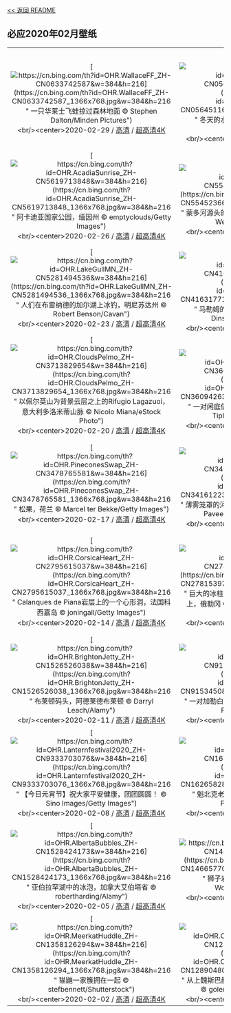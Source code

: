 [<< 返回 README](../../README.md)
## 必应2020年02月壁纸
||||
|:---:|:---:|:---:|
|[![https://cn.bing.com/th?id=OHR.WallaceFF_ZH-CN0633742587&w=384&h=216](https://cn.bing.com/th?id=OHR.WallaceFF_ZH-CN0633742587_1366x768.jpg&w=384&h=216 " &#10;一只华莱士飞蛙掠过森林地面&#10;© Stephen Dalton/Minden Pictures")](https://cn.bing.com/search?q=%E4%B8%80%E5%8F%AA%E5%8D%8E%E8%8E%B1%E5%A3%AB%E9%A3%9E%E8%9B%99%E6%8E%A0%E8%BF%87%E6%A3%AE%E6%9E%97%E5%9C%B0%E9%9D%A2&form=hpcapt&mkt=zh-cn&filters=HpDate:"20200229_1600")<br/><center>2020-02-29 / [高清](https://cn.bing.com/th?id=OHR.WallaceFF_ZH-CN0633742587_1920x1200.jpg&w=1920&h=1200) / [超高清4K](https://cn.bing.com/th?id=OHR.WallaceFF_ZH-CN0633742587_UHD.jpg&w=3840&h=2160)<center/>|[![https://cn.bing.com/th?id=OHR.OtterCreekVT_ZH-CN0564511657&w=384&h=216](https://cn.bing.com/th?id=OHR.OtterCreekVT_ZH-CN0564511657_1366x768.jpg&w=384&h=216 " &#10;冬天的水獭溪，佛蒙特州布兰登&#10;© Caleb Kenna/Offset")](https://cn.bing.com/search?q=%E5%86%AC%E5%A4%A9%E7%9A%84%E6%B0%B4%E7%8D%AD%E6%BA%AA%EF%BC%8C%E4%BD%9B%E8%92%99%E7%89%B9%E5%B7%9E%E5%B8%83%E5%85%B0%E7%99%BB&form=hpcapt&mkt=zh-cn&filters=HpDate:"20200228_1600")<br/><center>2020-02-28 / [高清](https://cn.bing.com/th?id=OHR.OtterCreekVT_ZH-CN0564511657_1920x1200.jpg&w=1920&h=1200) / [超高清4K](https://cn.bing.com/th?id=OHR.OtterCreekVT_ZH-CN0564511657_UHD.jpg&w=3840&h=2160)<center/>|[![https://cn.bing.com/th?id=OHR.PBWhaleBones_ZH-CN5771331489&w=384&h=216](https://cn.bing.com/th?id=OHR.PBWhaleBones_ZH-CN5771331489_1366x768.jpg&w=384&h=216 " &#10;北极国家野生动物保护区里的一只雌性北极熊和她的幼崽，阿拉斯加&#10;© Steven Kazlowski/Minden Pictures")](https://cn.bing.com/search?q=%E5%8C%97%E6%9E%81%E5%9B%BD%E5%AE%B6%E9%87%8E%E7%94%9F%E5%8A%A8%E7%89%A9%E4%BF%9D%E6%8A%A4%E5%8C%BA%E9%87%8C%E7%9A%84%E4%B8%80%E5%8F%AA%E9%9B%8C%E6%80%A7%E5%8C%97%E6%9E%81%E7%86%8A%E5%92%8C%E5%A5%B9%E7%9A%84%E5%B9%BC%E5%B4%BD%EF%BC%8C%E9%98%BF%E6%8B%89%E6%96%AF%E5%8A%A0&form=hpcapt&mkt=zh-cn&filters=HpDate:"20200227_1600")<br/><center>2020-02-27 / [高清](https://cn.bing.com/th?id=OHR.PBWhaleBones_ZH-CN5771331489_1920x1200.jpg&w=1920&h=1200) / [超高清4K](https://cn.bing.com/th?id=OHR.PBWhaleBones_ZH-CN5771331489_UHD.jpg&w=3840&h=2160)<center/>|
|[![https://cn.bing.com/th?id=OHR.AcadiaSunrise_ZH-CN5619713848&w=384&h=216](https://cn.bing.com/th?id=OHR.AcadiaSunrise_ZH-CN5619713848_1366x768.jpg&w=384&h=216 " &#10;阿卡迪亚国家公园，缅因州&#10;© emptyclouds/Getty Images")](https://cn.bing.com/search?q=%E9%98%BF%E5%8D%A1%E8%BF%AA%E4%BA%9A%E5%9B%BD%E5%AE%B6%E5%85%AC%E5%9B%AD%EF%BC%8C%E7%BC%85%E5%9B%A0%E5%B7%9E&form=hpcapt&mkt=zh-cn&filters=HpDate:"20200226_1600")<br/><center>2020-02-26 / [高清](https://cn.bing.com/th?id=OHR.AcadiaSunrise_ZH-CN5619713848_1920x1200.jpg&w=1920&h=1200) / [超高清4K](https://cn.bing.com/th?id=OHR.AcadiaSunrise_ZH-CN5619713848_UHD.jpg&w=3840&h=2160)<center/>|[![https://cn.bing.com/th?id=OHR.MundoFalls_ZH-CN5545236650&w=384&h=216](https://cn.bing.com/th?id=OHR.MundoFalls_ZH-CN5545236650_1366x768.jpg&w=384&h=216 " &#10;蒙多河源头的瀑布，西班牙阿尔瓦赛特里奥帕尔&#10;© Westend61/Getty Images")](https://cn.bing.com/search?q=%E8%92%99%E5%A4%9A%E6%B2%B3%E6%BA%90%E5%A4%B4%E7%9A%84%E7%80%91%E5%B8%83%EF%BC%8C%E8%A5%BF%E7%8F%AD%E7%89%99%E9%98%BF%E5%B0%94%E7%93%A6%E8%B5%9B%E7%89%B9%E9%87%8C%E5%A5%A5%E5%B8%95%E5%B0%94&form=hpcapt&mkt=zh-cn&filters=HpDate:"20200225_1600")<br/><center>2020-02-25 / [高清](https://cn.bing.com/th?id=OHR.MundoFalls_ZH-CN5545236650_1920x1200.jpg&w=1920&h=1200) / [超高清4K](https://cn.bing.com/th?id=OHR.MundoFalls_ZH-CN5545236650_UHD.jpg&w=3840&h=2160)<center/>|[![https://cn.bing.com/th?id=OHR.Windhorses_ZH-CN5349922758&w=384&h=216](https://cn.bing.com/th?id=OHR.Windhorses_ZH-CN5349922758_1366x768.jpg&w=384&h=216 " &#10;朝圣者将风马旗扔向甘登寺上方的空中为新年祈福，中国西藏&#10;© Ian Cumming/plainpicture")](https://cn.bing.com/search?q=%E6%9C%9D%E5%9C%A3%E8%80%85%E5%B0%86%E9%A3%8E%E9%A9%AC%E6%97%97%E6%89%94%E5%90%91%E7%94%98%E7%99%BB%E5%AF%BA%E4%B8%8A%E6%96%B9%E7%9A%84%E7%A9%BA%E4%B8%AD%E4%B8%BA%E6%96%B0%E5%B9%B4%E7%A5%88%E7%A6%8F%EF%BC%8C%E4%B8%AD%E5%9B%BD%E8%A5%BF%E8%97%8F&form=hpcapt&mkt=zh-cn&filters=HpDate:"20200224_1600")<br/><center>2020-02-24 / [高清](https://cn.bing.com/th?id=OHR.Windhorses_ZH-CN5349922758_1920x1200.jpg&w=1920&h=1200) / [超高清](https://cn.bing.com/th?id=OHR.Windhorses_ZH-CN5349922758_UHD.jpg)<center/>|
|[![https://cn.bing.com/th?id=OHR.LakeGullMN_ZH-CN5281494536&w=384&h=216](https://cn.bing.com/th?id=OHR.LakeGullMN_ZH-CN5281494536_1366x768.jpg&w=384&h=216 " &#10;人们在布雷纳德的加尔湖上冰钓，明尼苏达州&#10;© Robert Benson/Cavan")](https://cn.bing.com/search?q=%E4%BA%BA%E4%BB%AC%E5%9C%A8%E5%B8%83%E9%9B%B7%E7%BA%B3%E5%BE%B7%E7%9A%84%E5%8A%A0%E5%B0%94%E6%B9%96%E4%B8%8A%E5%86%B0%E9%92%93%EF%BC%8C%E6%98%8E%E5%B0%BC%E8%8B%8F%E8%BE%BE%E5%B7%9E&form=hpcapt&mkt=zh-cn&filters=HpDate:"20200223_1600")<br/><center>2020-02-23 / [高清](https://cn.bing.com/th?id=OHR.LakeGullMN_ZH-CN5281494536_1920x1200.jpg&w=1920&h=1200) / [超高清4K](https://cn.bing.com/th?id=OHR.LakeGullMN_ZH-CN5281494536_UHD.jpg&w=3840&h=2160)<center/>|[![https://cn.bing.com/th?id=OHR.MalhamStars_ZH-CN4163177154&w=384&h=216](https://cn.bing.com/th?id=OHR.MalhamStars_ZH-CN4163177154_1366x768.jpg&w=384&h=216 " &#10;马勒姆的夜空，英国北约克郡&#10;© Stephen Dinsdale/Alamy Stock Photo")](https://cn.bing.com/search?q=%E9%A9%AC%E5%8B%92%E5%A7%86%E7%9A%84%E5%A4%9C%E7%A9%BA%EF%BC%8C%E8%8B%B1%E5%9B%BD%E5%8C%97%E7%BA%A6%E5%85%8B%E9%83%A1&form=hpcapt&mkt=zh-cn&filters=HpDate:"20200222_1600")<br/><center>2020-02-22 / [高清](https://cn.bing.com/th?id=OHR.MalhamStars_ZH-CN4163177154_1920x1200.jpg&w=1920&h=1200) / [超高清4K](https://cn.bing.com/th?id=OHR.MalhamStars_ZH-CN4163177154_UHD.jpg&w=3840&h=2160)<center/>|[![https://cn.bing.com/th?id=OHR.UffingStaffelseeWinter_ZH-CN4001263375&w=384&h=216](https://cn.bing.com/th?id=OHR.UffingStaffelseeWinter_ZH-CN4001263375_1366x768.jpg&w=384&h=216 " &#10;施塔弗尔湖畔乌芬附近的桦树大道，德国巴伐利亚&#10;© Reinhard Schmid/eStock Photo")](https://cn.bing.com/search?q=%E6%96%BD%E5%A1%94%E5%BC%97%E5%B0%94%E6%B9%96%E7%95%94%E4%B9%8C%E8%8A%AC%E9%99%84%E8%BF%91%E7%9A%84%E6%A1%A6%E6%A0%91%E5%A4%A7%E9%81%93%EF%BC%8C%E5%BE%B7%E5%9B%BD%E5%B7%B4%E4%BC%90%E5%88%A9%E4%BA%9A&form=hpcapt&mkt=zh-cn&filters=HpDate:"20200221_1600")<br/><center>2020-02-21 / [高清](https://cn.bing.com/th?id=OHR.UffingStaffelseeWinter_ZH-CN4001263375_1920x1200.jpg&w=1920&h=1200) / [超高清4K](https://cn.bing.com/th?id=OHR.UffingStaffelseeWinter_ZH-CN4001263375_UHD.jpg&w=3840&h=2160)<center/>|
|[![https://cn.bing.com/th?id=OHR.CloudsPelmo_ZH-CN3713829654&w=384&h=216](https://cn.bing.com/th?id=OHR.CloudsPelmo_ZH-CN3713829654_1366x768.jpg&w=384&h=216 " &#10;以佩尔莫山为背景云层之上的Rifugio Lagazuoi，意大利多洛米蒂山脉&#10;© Nicolo Miana/eStock Photo")](https://cn.bing.com/search?q=%E4%BB%A5%E4%BD%A9%E5%B0%94%E8%8E%AB%E5%B1%B1%E4%B8%BA%E8%83%8C%E6%99%AF%E4%BA%91%E5%B1%82%E4%B9%8B%E4%B8%8A%E7%9A%84Rifugio&form=hpcapt&mkt=zh-cn&filters=HpDate:"20200220_1600")<br/><center>2020-02-20 / [高清](https://cn.bing.com/th?id=OHR.CloudsPelmo_ZH-CN3713829654_1920x1200.jpg&w=1920&h=1200) / [超高清4K](https://cn.bing.com/th?id=OHR.CloudsPelmo_ZH-CN3713829654_UHD.jpg&w=3840&h=2160)<center/>|[![https://cn.bing.com/th?id=OHR.WanderingAlbatross_ZH-CN3609426361&w=384&h=216](https://cn.bing.com/th?id=OHR.WanderingAlbatross_ZH-CN3609426361_1366x768.jpg&w=384&h=216 " &#10;一对闲庭信步的信天翁，南乔治亚岛&#10;© David Tipling Photo Library/Alamy")](https://cn.bing.com/search?q=%E4%B8%80%E5%AF%B9%E9%97%B2%E5%BA%AD%E4%BF%A1%E6%AD%A5%E7%9A%84%E4%BF%A1%E5%A4%A9%E7%BF%81%EF%BC%8C%E5%8D%97%E4%B9%94%E6%B2%BB%E4%BA%9A%E5%B2%9B&form=hpcapt&mkt=zh-cn&filters=HpDate:"20200219_1600")<br/><center>2020-02-19 / [高清](https://cn.bing.com/th?id=OHR.WanderingAlbatross_ZH-CN3609426361_1920x1200.jpg&w=1920&h=1200) / [超高清4K](https://cn.bing.com/th?id=OHR.WanderingAlbatross_ZH-CN3609426361_UHD.jpg&w=3840&h=2160)<center/>|[![https://cn.bing.com/th?id=OHR.PlutoCrescent_ZH-CN3538488331&w=384&h=216](https://cn.bing.com/th?id=OHR.PlutoCrescent_ZH-CN3538488331_1366x768.jpg&w=384&h=216 " &#10;美国宇航局新视野星际探测器拍摄的冥王星新月&#10;© NASA/JHUAPL/SWRI/Science Photo Library")](https://cn.bing.com/search?q=%E7%BE%8E%E5%9B%BD%E5%AE%87%E8%88%AA%E5%B1%80%E6%96%B0%E8%A7%86%E9%87%8E%E6%98%9F%E9%99%85%E6%8E%A2%E6%B5%8B%E5%99%A8%E6%8B%8D%E6%91%84%E7%9A%84%E5%86%A5%E7%8E%8B%E6%98%9F%E6%96%B0%E6%9C%88&form=hpcapt&mkt=zh-cn&filters=HpDate:"20200218_1600")<br/><center>2020-02-18 / [高清](https://cn.bing.com/th?id=OHR.PlutoCrescent_ZH-CN3538488331_1920x1200.jpg&w=1920&h=1200) / [超高清8K](https://cn.bing.com/th?id=OHR.PlutoCrescent_ZH-CN3538488331_UHD.jpg)<center/>|
|[![https://cn.bing.com/th?id=OHR.PineconesSwap_ZH-CN3478765581&w=384&h=216](https://cn.bing.com/th?id=OHR.PineconesSwap_ZH-CN3478765581_1366x768.jpg&w=384&h=216 " &#10;松果，荷兰&#10;© Marcel ter Bekke/Getty Images")](https://cn.bing.com/search?q=%E6%9D%BE%E6%9E%9C%EF%BC%8C%E8%8D%B7%E5%85%B0&form=hpcapt&mkt=zh-cn&filters=HpDate:"20200217_1600")<br/><center>2020-02-17 / [高清](https://cn.bing.com/th?id=OHR.PineconesSwap_ZH-CN3478765581_1920x1200.jpg&w=1920&h=1200) / [超高清4K](https://cn.bing.com/th?id=OHR.PineconesSwap_ZH-CN3478765581_UHD.jpg&w=3840&h=2160)<center/>|[![https://cn.bing.com/th?id=OHR.TaikanCrane_ZH-CN3416122324&w=384&h=216](https://cn.bing.com/th?id=OHR.TaikanCrane_ZH-CN3416122324_1366x768.jpg&w=384&h=216 " &#10;薄雾笼罩的河流中的丹顶鹤，日本北海道&#10;© Paul &amp; Paveena Mckenzie/Getty Images")](https://cn.bing.com/search?q=%E8%96%84%E9%9B%BE%E7%AC%BC%E7%BD%A9%E7%9A%84%E6%B2%B3%E6%B5%81%E4%B8%AD%E7%9A%84%E4%B8%B9%E9%A1%B6%E9%B9%A4%EF%BC%8C%E6%97%A5%E6%9C%AC%E5%8C%97%E6%B5%B7%E9%81%93&form=hpcapt&mkt=zh-cn&filters=HpDate:"20200216_1600")<br/><center>2020-02-16 / [高清](https://cn.bing.com/th?id=OHR.TaikanCrane_ZH-CN3416122324_1920x1200.jpg&w=1920&h=1200) / [超高清4K](https://cn.bing.com/th?id=OHR.TaikanCrane_ZH-CN3416122324_UHD.jpg&w=3840&h=2160)<center/>|[![https://cn.bing.com/th?id=OHR.HumpbackHerring_ZH-CN2868885675&w=384&h=216](https://cn.bing.com/th?id=OHR.HumpbackHerring_ZH-CN2868885675_1366x768.jpg&w=384&h=216 " &#10;克瓦尔岛海岸以鲱鱼为食的座头鲸，北挪威特罗姆瑟&#10;© Espen Bergersen/Minden Pictures")](https://cn.bing.com/search?q=%E5%85%8B%E7%93%A6%E5%B0%94%E5%B2%9B%E6%B5%B7%E5%B2%B8%E4%BB%A5%E9%B2%B1%E9%B1%BC%E4%B8%BA%E9%A3%9F%E7%9A%84%E5%BA%A7%E5%A4%B4%E9%B2%B8%EF%BC%8C%E5%8C%97%E6%8C%AA%E5%A8%81%E7%89%B9%E7%BD%97%E5%A7%86%E7%91%9F&form=hpcapt&mkt=zh-cn&filters=HpDate:"20200215_1600")<br/><center>2020-02-15 / [高清](https://cn.bing.com/th?id=OHR.HumpbackHerring_ZH-CN2868885675_1920x1200.jpg&w=1920&h=1200) / [超高清4K](https://cn.bing.com/th?id=OHR.HumpbackHerring_ZH-CN2868885675_UHD.jpg&w=3840&h=2160)<center/>|
|[![https://cn.bing.com/th?id=OHR.CorsicaHeart_ZH-CN2795615037&w=384&h=216](https://cn.bing.com/th?id=OHR.CorsicaHeart_ZH-CN2795615037_1366x768.jpg&w=384&h=216 " &#10;Calanques de Piana岩层上的一个心形洞，法国科西嘉岛&#10;© joningall/Getty Images")](https://cn.bing.com/search?q=Calanques&form=hpcapt&mkt=zh-cn&filters=HpDate:"20200214_1600")<br/><center>2020-02-14 / [高清](https://cn.bing.com/th?id=OHR.CorsicaHeart_ZH-CN2795615037_1920x1200.jpg&w=1920&h=1200) / [超高清4K](https://cn.bing.com/th?id=OHR.CorsicaHeart_ZH-CN2795615037_UHD.jpg&w=3840&h=2160)<center/>|[![https://cn.bing.com/th?id=OHR.AbiquaFalls_ZH-CN2781539758&w=384&h=216](https://cn.bing.com/th?id=OHR.AbiquaFalls_ZH-CN2781539758_1366x768.jpg&w=384&h=216 " &#10;巨大的冰柱悬挂在Abiqua瀑布周围的玄武岩石墙上，俄勒冈&#10;© Joshua Meador/Tandem Stills + Motion")](https://cn.bing.com/search?q=%E5%B7%A8%E5%A4%A7%E7%9A%84%E5%86%B0%E6%9F%B1%E6%82%AC%E6%8C%82%E5%9C%A8Abiqua%E7%80%91%E5%B8%83%E5%91%A8%E5%9B%B4%E7%9A%84%E7%8E%84%E6%AD%A6%E5%B2%A9%E7%9F%B3%E5%A2%99%E4%B8%8A%EF%BC%8C%E4%BF%84%E5%8B%92%E5%86%88&form=hpcapt&mkt=zh-cn&filters=HpDate:"20200213_1600")<br/><center>2020-02-13 / [高清](https://cn.bing.com/th?id=OHR.AbiquaFalls_ZH-CN2781539758_1920x1200.jpg&w=1920&h=1200) / [超高清4K](https://cn.bing.com/th?id=OHR.AbiquaFalls_ZH-CN2781539758_UHD.jpg&w=3840&h=2160)<center/>|[![https://cn.bing.com/th?id=OHR.PinzonIslandTortoise_ZH-CN2697727225&w=384&h=216](https://cn.bing.com/th?id=OHR.PinzonIslandTortoise_ZH-CN2697727225_1366x768.jpg&w=384&h=216 " &#10;圣克鲁斯岛的查尔斯达尔文研究站内从卵中孵化出来的平松岛龟，厄瓜多尔加拉帕戈斯群岛&#10;© Pete Oxford/Minden Pictures")](https://cn.bing.com/search?q=%E5%9C%A3%E5%85%8B%E9%B2%81%E6%96%AF%E5%B2%9B%E7%9A%84%E6%9F%A5%E5%B0%94%E6%96%AF%E8%BE%BE%E5%B0%94%E6%96%87%E7%A0%94%E7%A9%B6%E7%AB%99%E5%86%85%E4%BB%8E%E5%8D%B5%E4%B8%AD%E5%AD%B5%E5%8C%96%E5%87%BA%E6%9D%A5%E7%9A%84%E5%B9%B3%E6%9D%BE%E5%B2%9B%E9%BE%9F%EF%BC%8C%E5%8E%84%E7%93%9C%E5%A4%9A%E5%B0%94%E5%8A%A0%E6%8B%89%E5%B8%95%E6%88%88%E6%96%AF%E7%BE%A4%E5%B2%9B&form=hpcapt&mkt=zh-cn&filters=HpDate:"20200212_1600")<br/><center>2020-02-12 / [高清](https://cn.bing.com/th?id=OHR.PinzonIslandTortoise_ZH-CN2697727225_1920x1200.jpg&w=1920&h=1200) / [超高清4K](https://cn.bing.com/th?id=OHR.PinzonIslandTortoise_ZH-CN2697727225_UHD.jpg&w=3840&h=2160)<center/>|
|[![https://cn.bing.com/th?id=OHR.BrightonJetty_ZH-CN1526526038&w=384&h=216](https://cn.bing.com/th?id=OHR.BrightonJetty_ZH-CN1526526038_1366x768.jpg&w=384&h=216 " &#10;布莱顿码头，阿德莱德布莱顿&#10;© Darryl Leach/Alamy")](https://cn.bing.com/search?q=%E5%B8%83%E8%8E%B1%E9%A1%BF%E7%A0%81%E5%A4%B4%EF%BC%8C%E9%98%BF%E5%BE%B7%E8%8E%B1%E5%BE%B7%E5%B8%83%E8%8E%B1%E9%A1%BF&form=hpcapt&mkt=zh-cn&filters=HpDate:"20200211_1600")<br/><center>2020-02-11 / [高清](https://cn.bing.com/th?id=OHR.BrightonJetty_ZH-CN1526526038_1920x1200.jpg&w=1920&h=1200) / [超高清4K](https://cn.bing.com/th?id=OHR.BrightonJetty_ZH-CN1526526038_UHD.jpg&w=3840&h=2160)<center/>|[![https://cn.bing.com/th?id=OHR.ButterflyPair_ZH-CN9153450825&w=384&h=216](https://cn.bing.com/th?id=OHR.ButterflyPair_ZH-CN9153450825_1366x768.jpg&w=384&h=216 " &#10;一对加勒白眼蝶落在花上，法国阿尔萨斯&#10;© Eric Ferry/Minden Pictures")](https://cn.bing.com/search?q=%E4%B8%80%E5%AF%B9%E5%8A%A0%E5%8B%92%E7%99%BD%E7%9C%BC%E8%9D%B6%E8%90%BD%E5%9C%A8%E8%8A%B1%E4%B8%8A%EF%BC%8C%E6%B3%95%E5%9B%BD%E9%98%BF%E5%B0%94%E8%90%A8%E6%96%AF&form=hpcapt&mkt=zh-cn&filters=HpDate:"20200210_1600")<br/><center>2020-02-10 / [高清](https://cn.bing.com/th?id=OHR.ButterflyPair_ZH-CN9153450825_1920x1200.jpg&w=1920&h=1200) / [超高清4K](https://cn.bing.com/th?id=OHR.ButterflyPair_ZH-CN9153450825_UHD.jpg&w=3840&h=2160)<center/>|[![https://cn.bing.com/th?id=OHR.ArgaosRidge_ZH-CN1737206146&w=384&h=216](https://cn.bing.com/th?id=OHR.ArgaosRidge_ZH-CN1737206146_1366x768.jpg&w=384&h=216 " &#10;欧罗巴山Los Argaos山脉上的日落，西班牙阿斯图里亚斯&#10;© jregueiro/Getty Images")](https://cn.bing.com/search?q=%E6%AC%A7%E7%BD%97%E5%B7%B4%E5%B1%B1Los&form=hpcapt&mkt=zh-cn&filters=HpDate:"20200209_1600")<br/><center>2020-02-09 / [高清](https://cn.bing.com/th?id=OHR.ArgaosRidge_ZH-CN1737206146_1920x1200.jpg&w=1920&h=1200) / [超高清4K](https://cn.bing.com/th?id=OHR.ArgaosRidge_ZH-CN1737206146_UHD.jpg&w=3840&h=2160)<center/>|
|[![https://cn.bing.com/th?id=OHR.Lanternfestival2020_ZH-CN9333703076&w=384&h=216](https://cn.bing.com/th?id=OHR.Lanternfestival2020_ZH-CN9333703076_1366x768.jpg&w=384&h=216 " &#10;【今日元宵节】祝大家平安健康，团团圆圆！&#10;© Sino Images/Getty Images")](https://cn.bing.com/search?q=%E3%80%90%E4%BB%8A%E6%97%A5%E5%85%83%E5%AE%B5%E8%8A%82%E3%80%91%E7%A5%9D%E5%A4%A7%E5%AE%B6%E5%B9%B3%E5%AE%89%E5%81%A5%E5%BA%B7%EF%BC%8C%E5%9B%A2%E5%9B%A2%E5%9C%86%E5%9C%86%EF%BC%81&form=hpcapt&mkt=zh-cn&filters=HpDate:"20200208_1600")<br/><center>2020-02-08 / [高清](https://cn.bing.com/th?id=OHR.Lanternfestival2020_ZH-CN9333703076_1920x1200.jpg&w=1920&h=1200) / [超高清4K](https://cn.bing.com/th?id=OHR.Lanternfestival2020_ZH-CN9333703076_UHD.jpg&w=3840&h=2160)<center/>|[![https://cn.bing.com/th?id=OHR.QuebecWinter_ZH-CN1626582820&w=384&h=216](https://cn.bing.com/th?id=OHR.QuebecWinter_ZH-CN1626582820_1366x768.jpg&w=384&h=216 " &#10;魁北克老城区的景色，加拿大&#10;© RENAULT Philippe/age fotostock")](https://cn.bing.com/search?q=%E9%AD%81%E5%8C%97%E5%85%8B%E8%80%81%E5%9F%8E%E5%8C%BA%E7%9A%84%E6%99%AF%E8%89%B2%EF%BC%8C%E5%8A%A0%E6%8B%BF%E5%A4%A7&form=hpcapt&mkt=zh-cn&filters=HpDate:"20200207_1600")<br/><center>2020-02-07 / [高清](https://cn.bing.com/th?id=OHR.QuebecWinter_ZH-CN1626582820_1920x1200.jpg&w=1920&h=1200) / [超高清4K](https://cn.bing.com/th?id=OHR.QuebecWinter_ZH-CN1626582820_UHD.jpg&w=3840&h=2160)<center/>|[![https://cn.bing.com/th?id=OHR.SneezeSpring_ZH-CN1577114008&w=384&h=216](https://cn.bing.com/th?id=OHR.SneezeSpring_ZH-CN1577114008_1366x768.jpg&w=384&h=216 " &#10;一朵盛开的雪花莲&#10;© Péter Hegedűs/Getty Images")](https://cn.bing.com/search?q=%E4%B8%80%E6%9C%B5%E7%9B%9B%E5%BC%80%E7%9A%84%E9%9B%AA%E8%8A%B1%E8%8E%B2&form=hpcapt&mkt=zh-cn&filters=HpDate:"20200206_1600")<br/><center>2020-02-06 / [高清](https://cn.bing.com/th?id=OHR.SneezeSpring_ZH-CN1577114008_1920x1200.jpg&w=1920&h=1200) / [超高清4K](https://cn.bing.com/th?id=OHR.SneezeSpring_ZH-CN1577114008_UHD.jpg&w=3840&h=2160)<center/>|
|[![https://cn.bing.com/th?id=OHR.AlbertaBubbles_ZH-CN1528424173&w=384&h=216](https://cn.bing.com/th?id=OHR.AlbertaBubbles_ZH-CN1528424173_1366x768.jpg&w=384&h=216 " &#10;亚伯拉罕湖中的冰泡，加拿大艾伯塔省&#10;© robertharding/Alamy")](https://cn.bing.com/search?q=%E4%BA%9A%E4%BC%AF%E6%8B%89%E7%BD%95%E6%B9%96%E4%B8%AD%E7%9A%84%E5%86%B0%E6%B3%A1%EF%BC%8C%E5%8A%A0%E6%8B%BF%E5%A4%A7%E8%89%BE%E4%BC%AF%E5%A1%94%E7%9C%81&form=hpcapt&mkt=zh-cn&filters=HpDate:"20200205_1600")<br/><center>2020-02-05 / [高清](https://cn.bing.com/th?id=OHR.AlbertaBubbles_ZH-CN1528424173_1920x1200.jpg&w=1920&h=1200) / [超高清4K](https://cn.bing.com/th?id=OHR.AlbertaBubbles_ZH-CN1528424173_UHD.jpg&w=3840&h=2160)<center/>|[![https://cn.bing.com/th?id=OHR.LionRock_ZH-CN1466577021&w=384&h=216](https://cn.bing.com/th?id=OHR.LionRock_ZH-CN1466577021_1366x768.jpg&w=384&h=216 " &#10;狮子岩，斯里兰卡中央省&#10;© Jeremy Woodhouse/Getty Images")](https://cn.bing.com/search?q=%E7%8B%AE%E5%AD%90%E5%B2%A9%EF%BC%8C%E6%96%AF%E9%87%8C%E5%85%B0%E5%8D%A1%E4%B8%AD%E5%A4%AE%E7%9C%81&form=hpcapt&mkt=zh-cn&filters=HpDate:"20200204_1600")<br/><center>2020-02-04 / [高清](https://cn.bing.com/th?id=OHR.LionRock_ZH-CN1466577021_1920x1200.jpg&w=1920&h=1200) / [超高清4K](https://cn.bing.com/th?id=OHR.LionRock_ZH-CN1466577021_UHD.jpg&w=3840&h=2160)<center/>|[![https://cn.bing.com/th?id=OHR.RapaNuiFestival_ZH-CN1417623441&w=384&h=216](https://cn.bing.com/th?id=OHR.RapaNuiFestival_ZH-CN1417623441_1366x768.jpg&w=384&h=216 " &#10;拉帕努伊国家公园中阿胡汤加里基的摩艾石像，智利复活节岛&#10;© blickwinkel/Alamy")](https://cn.bing.com/search?q=%E6%8B%89%E5%B8%95%E5%8A%AA%E4%BC%8A%E5%9B%BD%E5%AE%B6%E5%85%AC%E5%9B%AD%E4%B8%AD%E9%98%BF%E8%83%A1%E6%B1%A4%E5%8A%A0%E9%87%8C%E5%9F%BA%E7%9A%84%E6%91%A9%E8%89%BE%E7%9F%B3%E5%83%8F%EF%BC%8C%E6%99%BA%E5%88%A9%E5%A4%8D%E6%B4%BB%E8%8A%82%E5%B2%9B&form=hpcapt&mkt=zh-cn&filters=HpDate:"20200203_1600")<br/><center>2020-02-03 / [高清](https://cn.bing.com/th?id=OHR.RapaNuiFestival_ZH-CN1417623441_1920x1200.jpg&w=1920&h=1200) / [超高清4K](https://cn.bing.com/th?id=OHR.RapaNuiFestival_ZH-CN1417623441_UHD.jpg&w=3840&h=2160)<center/>|
|[![https://cn.bing.com/th?id=OHR.MeerkatHuddle_ZH-CN1358126294&w=384&h=216](https://cn.bing.com/th?id=OHR.MeerkatHuddle_ZH-CN1358126294_1366x768.jpg&w=384&h=216 " &#10;猫鼬一家簇拥在一起&#10;© stefbennett/Shutterstock")](https://cn.bing.com/search?q=%E7%8C%AB%E9%BC%AC%E4%B8%80%E5%AE%B6%E7%B0%87%E6%8B%A5%E5%9C%A8%E4%B8%80%E8%B5%B7&form=hpcapt&mkt=zh-cn&filters=HpDate:"20200202_1600")<br/><center>2020-02-02 / [高清](https://cn.bing.com/th?id=OHR.MeerkatHuddle_ZH-CN1358126294_1920x1200.jpg&w=1920&h=1200) / [超高清4K](https://cn.bing.com/th?id=OHR.MeerkatHuddle_ZH-CN1358126294_UHD.jpg&w=3840&h=2160)<center/>|[![https://cn.bing.com/th?id=OHR.OberweissbacherBergbahn_ZH-CN1289048050&w=384&h=216](https://cn.bing.com/th?id=OHR.OberweissbacherBergbahn_ZH-CN1289048050_1366x768.jpg&w=384&h=216 " &#10;从上魏斯巴赫山地列车的车站向外看，德国图林根&#10;© golero/iStock/Getty Images Plus")](https://cn.bing.com/search?q=%E4%BB%8E%E4%B8%8A%E9%AD%8F%E6%96%AF%E5%B7%B4%E8%B5%AB%E5%B1%B1%E5%9C%B0%E5%88%97%E8%BD%A6%E7%9A%84%E8%BD%A6%E7%AB%99%E5%90%91%E5%A4%96%E7%9C%8B%EF%BC%8C%E5%BE%B7%E5%9B%BD%E5%9B%BE%E6%9E%97%E6%A0%B9&form=hpcapt&mkt=zh-cn&filters=HpDate:"20200201_1600")<br/><center>2020-02-01 / [高清](https://cn.bing.com/th?id=OHR.OberweissbacherBergbahn_ZH-CN1289048050_1920x1200.jpg&w=1920&h=1200) / [超高清4K](https://cn.bing.com/th?id=OHR.OberweissbacherBergbahn_ZH-CN1289048050_UHD.jpg&w=3840&h=2160)<center/>